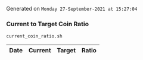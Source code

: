 Generated on `Monday 27-September-2021 at 15:27:04`

### Current to Target Coin Ratio
`current_coin_ratio.sh`

Date|Current|Target|Ratio
---|---|---|---
